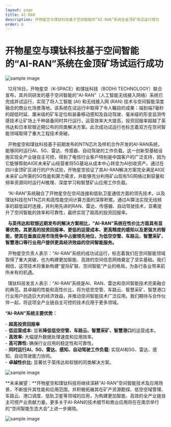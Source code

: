 ```yaml
---
layout: page
title: AI-RAN
description: 开物星空与璞钛科技基于空间智能的“AI-RAN”系统在金顶矿场试运行成功
order: 6
---
```

# 开物星空与璞钛科技基于空间智能的“AI-RAN”系统在金顶矿场试运行成功

![sample image](https://www.runningit.cn/Products/NTN-Chip/640.gif "展示图")

&nbsp;&nbsp;12月16日，开物星空（K-SPACE）和璞钛科技（BODHI TECHNOLOGY）联合宣布，其共同研发的基于空间智能的“AI-RAN”（人工智能无线接入网络）系统已完成并试运行，实现了将人工智能 (AI) 和无线接入网 (RAN) 技术与空间智能深度融合的商业化场景落地。该系统在试运行中取得了令人瞩目的成果：端到端7毫秒的超低时延、厘米级的矿车定位和装备移动感知及自动驾驶、毫米级的形变监测传感技术让矿场上千种装备同时并行运行，运营效率大大提高，投资回报率超越了英伟达和日本软银近期公布的同类解决方案。此次成功试运行也标志着双方在空间智能领域取得了重大工程技术突破。<br>

&nbsp;&nbsp;开物星空和璞钛科技基于前期发布的NTN芯片及样机合作开发的AI-RAN系统，能够同时运行AI、5G、雷达、传感器、自动驾驶的工作负载。这一创新型基础设施实现全产业链自主可控，得到了电信行业客户特别是中国客户的广泛支持，因为它能够帮助AIGE未来矿山经营者将5G基站从成本中心转变为AI创收资产。通过在四川金顶矿区进行的户外试验，开物星空验证了其AI-RAN解决方案完全满足AIGE未来矿山所需的5G性能和算力需求，并能够充分利用矿山现有5G网络过剩容量和频率资源同时运行AI推理、深度学习和智慧矿山应用工作负载。<br>

&nbsp;&nbsp;“AI-RAN”系统融合了开物星空在空间连接和低轨卫星通信方面的领先技术，以及璞钛科技在NTN芯片和高性能空间计算方面的深厚积累。通过AI算法实现无线频率的超低延时连接，并利用先进的RAN、雷达、传感器、自动驾驶技术，显著提升了空间智能的效率和可靠性，最终实现了超高的投资回报率。<br>

&nbsp;&nbsp;**与英伟达和软银近期发布的解决方案相比，“AI-RAN”系统在性价比方面具有显著优势。其更高的投资回报率、更低的运营成本、更高精度的感知以及更强大的智能，使其在垂直应用市场竞争中占据领先地位，为低空空管、车路云、智慧采矿、智慧港口等行业用户提供更具经济效益的空间智能服务。**<br>

&nbsp;&nbsp;开物星空负责人表示：“AI-RAN”系统的成功试运行，标志着我们在空间智能领域取得了重大突破，也为构建更加智能、高效的空间信息网络奠定了坚实基础。我们相信，这项技术将重新构建“星际矿联、空间智能”产业的格局，为各行各业带来前所未有的机遇。<br>

&nbsp;&nbsp;璞钛科技发言人表示：“AI-RAN”系统是AI、RAN、雷达和空间智能技术完美融合的典范。其卓越的性能和高性价比，将为低空空管、车路云、智慧采矿、智慧港口行业用户创造巨大的经济效益，并推动空间智能技术广泛应用。我们期待与合作伙伴一起，将这项全产业链自主可控的技术应用于更多领域。<br>

**“AI-RAN”系统主要优势：**<br>

- **超高投资回报率**<br>
- **低运营成本:** 显著**降低低空空管、车路云、智慧采矿、智慧港口**的运营成本。<br>
- **高效率:** 大幅提升数据处理速度和应用效率。<br>
- **高可靠性:** 确保行业应用的稳定性和可靠性。<br>
- **同时运行AI、5G、雷达、感知、自动驾驶工作负载:** 实现AI和5G、雷达、感知、自动驾驶能力协同。<br>
- **卓越性价比:** 显著优于英伟达和软银的同类解决方案。<br>

![sample image](https://www.runningit.cn/Products/NTN-Chip/2.png "空间智能架构")<br>

**未来展望：**开物星空和璞钛科技将继续深耕“AI-RAN”空间智能技术及应用场景，不断提升其性能和应用范围，并积极拓展其在矿产资源勘探、低空空域管理、车路云、港口调度、低轨卫星等领域的应用，为构建更加智能、高效的全产业链自主可控产业贡献力量。更多关于AI-RAN的技术细节和商业应用将在在南京举行的“空间智能生态大会”上进一步揭晓。

![sample image](640.png "扩展阅读")

